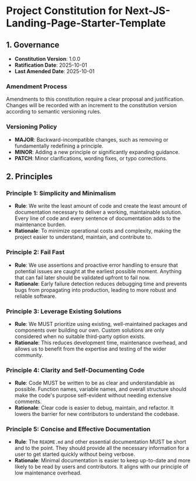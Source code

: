 <!--
Sync Impact Report:
- Version change: none → 1.0.0
- Added sections:
  - Governance
  - Principles
- Added principles:
  - Principle 1: Simplicity and Minimalism
  - Principle 2: Fail Fast
  - Principle 3: Leverage Existing Solutions
  - Principle 4: Clarity and Self-Documenting Code
  - Principle 5: Concise and Effective Documentation
- Templates requiring updates:
  - ⚠ pending: .specify/templates/plan-template.md (file not found)
  - ⚠ pending: .specify/templates/spec-template.md (file not found)
  - ⚠ pending: .specify/templates/tasks-template.md (file not found)
  - ⚠ pending: README.md (review for alignment)
- Follow-up TODOs: none
-->

# Project Constitution for Next-JS-Landing-Page-Starter-Template

## 1. Governance

- **Constitution Version**: 1.0.0
- **Ratification Date**: 2025-10-01
- **Last Amended Date**: 2025-10-01

### Amendment Process

Amendments to this constitution require a clear proposal and justification. Changes will be recorded with an increment to the constitution version according to semantic versioning rules.

### Versioning Policy

- **MAJOR**: Backward-incompatible changes, such as removing or fundamentally redefining a principle.
- **MINOR**: Adding a new principle or significantly expanding guidance.
- **PATCH**: Minor clarifications, wording fixes, or typo corrections.

## 2. Principles

### Principle 1: Simplicity and Minimalism

- **Rule**: We write the least amount of code and create the least amount of documentation necessary to deliver a working, maintainable solution. Every line of code and every sentence of documentation adds to the maintenance burden.
- **Rationale**: To minimize operational costs and complexity, making the project easier to understand, maintain, and contribute to.

### Principle 2: Fail Fast

- **Rule**: We use assertions and proactive error handling to ensure that potential issues are caught at the earliest possible moment. Anything that can fail later should be validated upfront to fail now.
- **Rationale**: Early failure detection reduces debugging time and prevents bugs from propagating into production, leading to more robust and reliable software.

### Principle 3: Leverage Existing Solutions

- **Rule**: We MUST prioritize using existing, well-maintained packages and components over building our own. Custom solutions are only considered when no suitable third-party option exists.
- **Rationale**: This reduces development time, maintenance overhead, and allows us to benefit from the expertise and testing of the wider community.

### Principle 4: Clarity and Self-Documenting Code

- **Rule**: Code MUST be written to be as clear and understandable as possible. Function names, variable names, and overall structure should make the code's purpose self-evident without needing extensive comments.
- **Rationale**: Clear code is easier to debug, maintain, and refactor. It lowers the barrier for new contributors to understand the codebase.

### Principle 5: Concise and Effective Documentation

- **Rule**: The `README.md` and other essential documentation MUST be short and to the point. They should provide all the necessary information for a user to get started quickly without being verbose.
- **Rationale**: Minimal documentation is easier to keep up-to-date and more likely to be read by users and contributors. It aligns with our principle of low maintenance overhead.